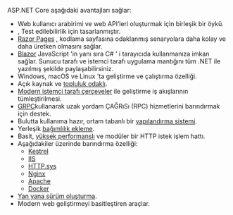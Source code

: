 ASP.NET Core aşağıdaki avantajları sağlar:

* Web kullanıcı arabirimi ve web API’leri oluşturmak için birleşik bir öykü.
* , Test edilebilirlik için tasarlanmıştır.
* [Razor Pages](xref:razor-pages/index) , kodlama sayfasına odaklanmış senaryolara daha kolay ve daha üretken olmasını sağlar.
* [Blazor](xref:blazor/index) JavaScript 'in yanı sıra C# ' i tarayıcıda kullanmanıza imkan sağlar. Sunucu tarafı ve istemci tarafı uygulama mantığını tüm .NET ile yazılmış şekilde paylaşabilirsiniz.
* Windows, macOS ve Linux 'ta geliştirme ve çalıştırma özelliği.
* Açık kaynak ve [topluluk odaklı](https://live.asp.net/).
* [Modern istemci tarafı çerçeveler](xref:blazor/index) ile geliştirme iş akışlarının tümleştirilmesi.
* [GRPC](xref:grpc/index)kullanarak uzak yordam ÇAĞRıSı (RPC) hizmetlerini barındırmak için destek.
* Bulutta kullanıma hazır, ortam tabanlı bir [yapılandırma sistemi](xref:fundamentals/configuration/index).
* Yerleşik [bağımlılık ekleme](xref:fundamentals/dependency-injection).
* Basit, [yüksek performanslı](https://github.com/aspnet/benchmarks) ve modüler bir HTTP istek işlem hattı.
* Aşağıdakiler üzerinde barındırma özelliği:
  * [Kestrel](xref:fundamentals/servers/kestrel)
  * [IIS](xref:host-and-deploy/iis/index)
  * [HTTP.sys](xref:fundamentals/servers/httpsys)
  * [Nginx](xref:host-and-deploy/linux-nginx)
  * [Apache](xref:host-and-deploy/linux-apache)
  * [Docker](xref:host-and-deploy/docker/index)
* [Yan yana sürüm oluşturma](/dotnet/standard/choosing-core-framework-server#side-by-side-net-versions-per-application-level).
* Modern web geliştirmeyi basitleştiren araçlar.

